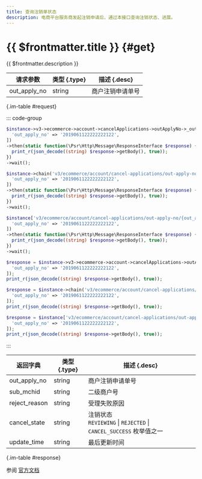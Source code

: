 ```yaml
---
title: 查询注销单状态
description: 电商平台服务商发起注销申请后，通过本接口查询注销状态、进展。
---
```


# {{ $frontmatter.title }} {#get}

{{ $frontmatter.description }}

| 请求参数 | 类型 {.type} | 描述 {.desc}
| --- | --- | ---
| out_apply_no | string | 商户注销申请单号

{.im-table #request}

::: code-group

```php [异步纯链式]
$instance->v3->ecommerce->account->cancelApplications->outApplyNo->_out_apply_no_->getAsync([
  'out_apply_no' => '2019061122222222122',
])
->then(static function(\Psr\Http\Message\ResponseInterface $response) {
  print_r(json_decode((string) $response->getBody(), true));
})
->wait();
```

```php [异步声明式]
$instance->chain('v3/ecommerce/account/cancel-applications/out-apply-no/{out_apply_no}')->getAsync([
  'out_apply_no' => '2019061122222222122',
])
->then(static function(\Psr\Http\Message\ResponseInterface $response) {
  print_r(json_decode((string) $response->getBody(), true));
})
->wait();
```

```php [异步属性式]
$instance['v3/ecommerce/account/cancel-applications/out-apply-no/{out_apply_no}']->getAsync([
  'out_apply_no' => '2019061122222222122',
])
->then(static function(\Psr\Http\Message\ResponseInterface $response) {
  print_r(json_decode((string) $response->getBody(), true));
})
->wait();
```

```php [同步纯链式]
$response = $instance->v3->ecommerce->account->cancelApplications->outApplyNo->_out_apply_no_->get([
  'out_apply_no' => '2019061122222222122',
]);
print_r(json_decode((string) $response->getBody(), true));
```

```php [同步声明式]
$response = $instance->chain('v3/ecommerce/account/cancel-applications/out-apply-no/{out_apply_no}')->get([
  'out_apply_no' => '2019061122222222122',
]);
print_r(json_decode((string) $response->getBody(), true));
```

```php [同步属性式]
$response = $instance['v3/ecommerce/account/cancel-applications/out-apply-no/{out_apply_no}']->get([
  'out_apply_no' => '2019061122222222122',
]);
print_r(json_decode((string) $response->getBody(), true));
```

:::

| 返回字典 | 类型 {.type} | 描述 {.desc}
| --- | --- | ---
| out_apply_no | string | 商户注销申请单号
| sub_mchid | string | 二级商户号
| reject_reason | string | 受理失败原因
| cancel_state | string | 注销状态<br/>`REVIEWING` \| `REJECTED` \| `CANCEL_SUCCESS` 枚举值之一
| update_time | string | 最后更新时间

{.im-table #response}

参阅 [官方文档](https://pay.weixin.qq.com/docs/partner/apis/ecommerce-cancel/cancel-applications/get-cancel-application.html)

